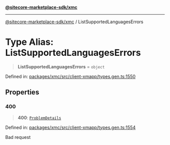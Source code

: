 [**@sitecore-marketplace-sdk/xmc**](../README.md)

***

[@sitecore-marketplace-sdk/xmc](../README.md) / ListSupportedLanguagesErrors

# Type Alias: ListSupportedLanguagesErrors

> **ListSupportedLanguagesErrors** = `object`

Defined in: [packages/xmc/src/client-xmapp/types.gen.ts:1550](https://github.com/Sitecore/sitecore-marketplace-sdk/blob/e87783cce9f115393973a45e109d17b99bf1df7e/packages/xmc/src/client-xmapp/types.gen.ts#L1550)

## Properties

### 400

> **400**: [`ProblemDetails`](ProblemDetails.md)

Defined in: [packages/xmc/src/client-xmapp/types.gen.ts:1554](https://github.com/Sitecore/sitecore-marketplace-sdk/blob/e87783cce9f115393973a45e109d17b99bf1df7e/packages/xmc/src/client-xmapp/types.gen.ts#L1554)

Bad request

